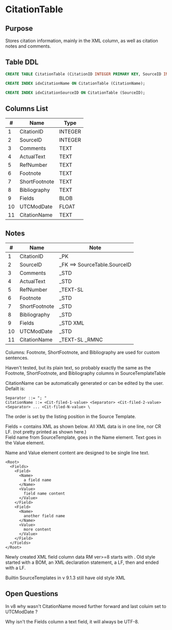 # CitationTable

## Purpose

Stores citation information, mainly in the XML column, as well as citation notes and comments.

## Table DDL

``` SQL
CREATE TABLE CitationTable (CitationID INTEGER PRIMARY KEY, SourceID INTEGER, Comments TEXT, ActualText TEXT, RefNumber TEXT, Footnote TEXT, ShortFootnote TEXT, Bibliography TEXT, Fields BLOB, UTCModDate FLOAT, CitationName TEXT COLLATE RMNOCASE );

CREATE INDEX idxCitationName ON CitationTable (CitationName);

CREATE INDEX idxCitationSourceID ON CitationTable (SourceID);
```

## Columns List

| #   | Name          | Type    |
| --- | ------------- | ------- |
| 1   | CitationID    | INTEGER |
| 2   | SourceID      | INTEGER |
| 3   | Comments      | TEXT    |
| 4   | ActualText    | TEXT    |
| 5   | RefNumber     | TEXT    |
| 6   | Footnote      | TEXT    |
| 7   | ShortFootnote | TEXT    |
| 8   | Bibliography  | TEXT    |
| 9   | Fields        | BLOB    |
| 10  | UTCModDate    | FLOAT   |
| 11  | CitationName  | TEXT    |

## Notes

| #   | Name          | Note                         |
| --- | ------------- | ---------------------------- |
| 1   | CitationID    | _PK                          |
| 2   | SourceID      | _FK ==> SourceTable.SourceID |
| 3   | Comments      | _STD                         |
| 4   | ActualText    | _STD                         |
| 5   | RefNumber     | _TEXT-SL                     |
| 6   | Footnote      | _STD                         |
| 7   | ShortFootnote | _STD                         |
| 8   | Bibliography  | _STD                         |
| 9   | Fields        | _STD XML                     |
| 10  | UTCModDate    | _STD                         |
| 11  | CitationName  | _TEXT-SL  _RMNC              |


Columns: Footnote, ShortFootnote, and Bibliography are used for custom sentences.

Haven't tested, but its plain text, so probably exactly the same as the Footnote, ShortFootnote, and Bibliography columns in SourceTemplateTable

CitationName can be automatically generated or can be edited by the user.
Defailt is:
```
Separator ::= "; "
CitationName ::= <Cit-filed-1-value> <Separator> <Cit-filed-2-value> <Separator> ... <Cit-filed-N-value> \
```
The order is set by the listing position in the Source Template.

Fields = contains XML as shown below. All XML data is in one line, nor CR LF. (not pretty printed as shown here.)\
Field name from SourceTemplate, goes in the Name element.
Text goes in the Value element. 

Name and Value element content are designed to be single line text.

```
<Root>
  <Fields>
    <Field>
      <Name>
        a field name
      </Name>
      <Value>
        field name content
      </Value>
    </Field>
    <Field>
      <Name>
        another field name
      </Name>
      <Value>
        more content
      </Value>
    </Field>
  </Fields>
</Root>
```
Newly created XML field column data RM ver>=8 starts with <Root>.
Old style started with a BOM, an XML declaration statement, a LF, then <Root> and ended with a LF.

Builtin SourceTemplates in v 9.1.3 still have old style XML

 ## Open Questions

 In v8 why wasn't CitationName moved further forward and last coluim set to UTCModDate ?

 Why isn't the Fields column a text field, it will always be UTF-8. 
 